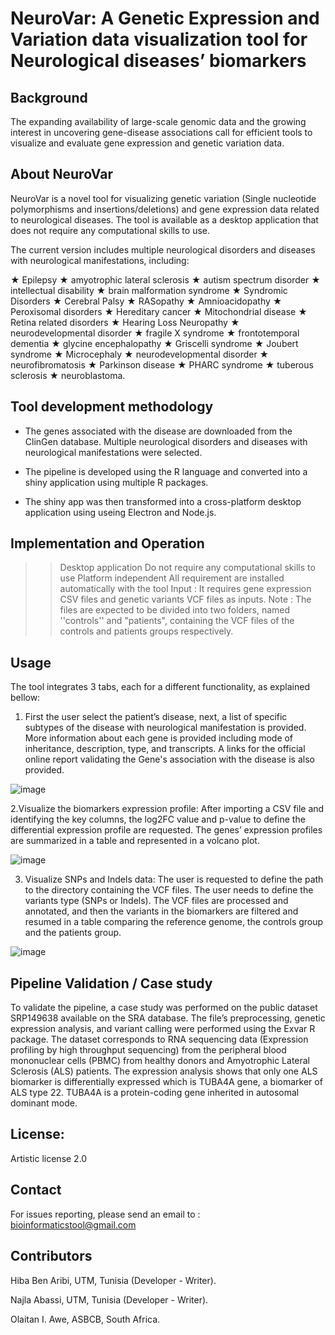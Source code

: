 # NeuroVar: A Genetic Expression and Variation data visualization tool for Neurological diseases’ biomarkers

## Background

The expanding availability of large-scale genomic data and the growing interest in uncovering gene-disease associations call for efficient tools to visualize and evaluate gene expression and genetic variation data.  

## About NeuroVar
NeuroVar is a novel tool for visualizing genetic variation (Single nucleotide polymorphisms and insertions/deletions) and gene expression data related to neurological diseases. The tool is available as a desktop application that does not require any computational skills to use.

The current version includes multiple neurological disorders  and diseases with neurological manifestations, including:

★	Epilepsy   ★	amyotrophic lateral sclerosis  ★	autism spectrum disorder   ★	intellectual disability  ★	brain malformation syndrome  ★	Syndromic Disorders   ★	Cerebral Palsy   ★	RASopathy    ★	Amnioacidopathy   ★	Peroxisomal disorders   ★	Hereditary cancer   ★	Mitochondrial disease   ★	Retina related disorders  ★	Hearing Loss Neuropathy   ★	neurodevelopmental disorder   ★	fragile X syndrome  ★	frontotemporal dementia   ★	glycine encephalopathy   ★	Griscelli syndrome   ★	Joubert syndrome    ★	Microcephaly   ★	neurodevelopmental disorder   ★	neurofibromatosis   ★	Parkinson disease   ★	PHARC syndrome    ★	tuberous sclerosis  ★	neuroblastoma.


## Tool development methodology
* The genes associated with the disease are downloaded from the ClinGen database. Multiple neurological disorders and diseases with neurological manifestations were selected.

* The pipeline is developed using the R language and converted into a shiny application using multiple R packages.

* The shiny app was then transformed into a cross-platform desktop application using useing Electron and Node.js.

## Implementation and  Operation
>> Desktop application
>> Do not require any computational skills to use 
>> Platform independent
>> All requirement are installed automatically with the tool
>> Input :  It requires gene expression CSV files and genetic variants VCF files as inputs.
Note : The files are expected to be divided into two folders, named ''controls'' and "patients", containing the VCF files of the controls and patients groups respectively.

## Usage

The tool integrates 3 tabs, each for a different functionality,  as explained bellow:

1. First the user select the patient’s disease, next, a list of specific subtypes of the disease with neurological manifestation is provided. More information about each gene is provided including mode of inheritance, description, type, and transcripts. A links for the official online report validating the Gene's association with the disease is also provided. 

![image](https://user-images.githubusercontent.com/73958439/232723944-8e5e658e-bbe5-40e7-92d7-f855ae0400aa.png)


2.Visualize the biomarkers expression profile: 
After importing a CSV file and identifying the key columns, the log2FC value and p-value to define the differential expression profile are requested. The genes’ expression profiles are summarized in a table and represented in a volcano plot.

![image](https://user-images.githubusercontent.com/73958439/232724064-e2803d44-4381-408e-b0b7-0a9553b8a16b.png)


3. Visualize SNPs and Indels data:
The user is requested to define the path to the directory containing the VCF files. The user needs to define the variants type (SNPs or Indels). The VCF files are processed and annotated, and then the variants in the biomarkers are filtered and resumed in a table comparing the reference genome, the controls group and the patients group.

![image](https://user-images.githubusercontent.com/73958439/232724156-3bd91417-89ec-4d1e-a56e-953836a0256b.png)

## Pipeline Validation / Case study

To validate the pipeline, a case study was performed on the public dataset SRP149638 available on the SRA database. The file’s preprocessing, genetic expression analysis, and variant calling were performed using the Exvar R package. 
The dataset corresponds to RNA sequencing data (Expression profiling by high throughput sequencing) from the peripheral blood mononuclear cells (PBMC) from healthy donors and Amyotrophic Lateral Sclerosis (ALS) patients.
The expression analysis shows that only one ALS biomarker is differentially expressed which is TUBA4A gene, a biomarker of ALS type 22. TUBA4A is a protein-coding gene inherited in autosomal dominant mode.

## License: 
Artistic license 2.0 

## Contact 

For issues reporting, please send an email to : bioinformaticstool@gmail.com

## Contributors

Hiba Ben Aribi, UTM, Tunisia  (Developer - Writer).

Najla Abassi, UTM, Tunisia  (Developer - Writer).

Olaitan I. Awe, ASBCB, South Africa.
